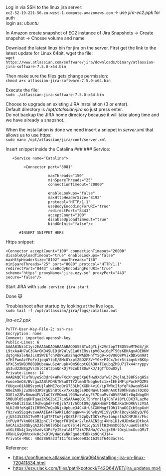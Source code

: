 Log in via SSH to the linux jira server:  
`ec2-52-19-221-56.eu-west-1.compute.amazonaws.com` -> use _jira-ec2.ppk_ for auth  
login as: _ubuntu_

In Amazon create snapshot of EC2 instance of Jira
Snapshots -> Create snapshot -> Chosse volume and name

Download the latest linux bin for jira on the server.
First get the link to the latest update for Linux 64bit, wget the file:    
`wget https://www.atlassian.com/software/jira/downloads/binary/atlassian-jira-software-7.5.0-x64.bin`  

Then make sure the files gets change permission:  
 `chmod a+x atlassian-jira-software-7.5.0-x64.bin`

Execute the file:  
`sudo ./atlassian-jira-software-7.5.0-x64.bin` 

Choose to upgrade an existing JIRA installation (3 or enter).  
Default directory is _/opt/atalssian/jira_ so just press enter.  
Do not backup the JIRA home directory because it will take along time and we have already a snapshot.  

When the installation is done we need insert a snippet in _server.xml_ that allows us to use https:  
`sudo nano /opt/atlassian/jira/conf/server.xml`  

Insert snippet inside the Catalina ### ### Service: 
```
   <Service name="Catalina">

        <Connector port="8081"

                   maxThreads="150"
                   minSpareThreads="25"
                   connectionTimeout="20000"

                   enableLookups="false"
                   maxHttpHeaderSize="8192"
                   protocol="HTTP/1.1"
                   useBodyEncodingForURI="true"
                   redirectPort="8443"
                   acceptCount="100"
                   disableUploadTimeout="true"
                   bindOnInit="false"/>

      #INSERT SNIPPET HERE
```
Https snippet:
```
<Connector acceptCount="100" connectionTimeout="20000" disableUploadTimeout="true" enableLookups="false" 
maxHttpHeaderSize="8192" maxThreads="150"
minSpareThreads="25" port="8080" protocol="HTTP/1.1" redirectPort="8443" useBodyEncodingForURI="true"
scheme="https" proxyName="jira.ezy.se" proxyPort="443" secure="false"/>
```

Start JIRA with `sudo service jira start`

Done 😺 

Troubleshoot after startup by looking at the live logs.  
`sudo tail -f /opt/atlassian/jira/logs/catalina.out`

_jira-ec2.ppk_

```
PuTTY-User-Key-File-2: ssh-rsa
Encryption: none
Comment: imported-openssh-key
Public-Lines: 6
AAAAB3NzaC1yc2EAAAADAQABAAABAQDGS5BTw4gYLjk2Vn2opTT8O55wMTMd4/jK
L9txAa4H7aC3GArGKD4SU1DjW2WlyE1a0tERysipV6Dwi6qPT50sKBKAgxAOE0KW
dqtg46aleNnJLsOSW7EfchVdWkwKa2hqcWAbXHhfYSg9+x0VU6Q8PVixQDxGm9At
e7HlPwnAzfFoFeJjoqWYtoE/8McUYxptZBO2FZV+Y0k+PICx/kdr5tiaqvUrBKGp
6PXC5m5WB3M80BDUbeWwuSzAnupk+0m5OqotG8A38+TCeubqZhBU71Tx44rryppv
qS3ud22N8g2Vs3GlCCWt3pnQnkOj79zobt80wFkJ/1gTfbOw0Xyl
Private-Lines: 14
AAABAQC7CufWuyeSd3dr8+WPwFXcXngyp5Xp6fHw9XdufwEjZVglnL388FSsgH5a
FwooeGnO8/BVcgwZABlFDNkTWSuOTTY2lmn8fNpghwtc1x+IEhiMFlpPocHPQZM5
fUUgxvO1A8B9zpmUjlahME7coQrX753LhCXXDH4viO/ip7WRcIfpYqFkOwomRS44
W8eZAOkj2uXBeQ3K9rgESh8tGxv7xXsQg5s9D6NWvUtonKnAmOfB9hH8uGs70zOQ
DXElo22RvBmwm4FLVIuC7YVMOmnLl939wxwluyFt7DpuMvsW0VERhKlr0q4NogOH
5MBU0l05eq6HTgaaZK5GZoCI7Ln5AAAAgQDiTSnYmnilg7ChTAi8YLCDX37LazMe
QN+O6BlZiSaLt9shwq6dFFvDjzh7zI/GCbtO9gUgGXHmnFtMbDaKoIHORkVszVSA
hLKJd0feKqOIiIR5WX7nQaDNjxUpbue34C4UrU5CXKMngflOh1lhuOGZcbSopGxH
f9z/wa5Spq4vswAAAIEA4FGAKlLddhegWw4+j0hybyWIi9VyCRnl8cykGGDyQ/P6
yjU5135Z85ITw9Mr1gUTFTtuFjrQGZlFr52pQvT3KYxPyxloApsfAZCNPJKr/Fkc
jtPUyHfVkm60iGB2pnCl7r3qgrFOlM1Ar2/lnAAIN5qj4kHs1D1vHJDm6eiDtkcA
AACALoZa0QbyqA2J6760l95beswrO7Sj4iPxioyGi9ltH3MmmDOJS//uueO5s07o
utGLE8k4j3xyb5zdvS3PcPyISeulAIFTZik7MANu/CVsijxEHrlOcyLbxGucQMiT
XRkHLGyQMVxxHxHc3xDlWyHWoYwNKFqudcM3Dkks9QnXJ14=
Private-MAC: 48d2869a23f111f02a4cee83d16392f6463ac7e1
```

Reference:
* https://confluence.atlassian.com/jira064/installing-jira-on-linux-720411834.html  
* https://ezy.slack.com/files/patrikpotocki/F42Q64WET/jira_updates.mp4

